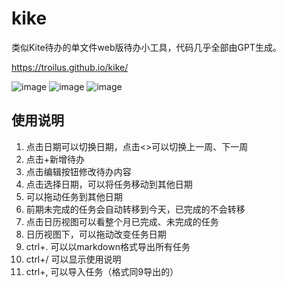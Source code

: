 # kike
类似Kite待办的单文件web版待办小工具，代码几乎全部由GPT生成。

https://troilus.github.io/kike/

![image](https://github.com/user-attachments/assets/e6b7c600-5ff3-4857-b234-c1846e1d40ec)
![image](https://github.com/user-attachments/assets/96add108-a637-43c6-9ed0-435a9b92a2b3)
![image](https://github.com/user-attachments/assets/97e90f0f-550c-4842-ae05-9467755483aa)




## 使用说明
1. 点击日期可以切换日期，点击<>可以切换上一周、下一周
2. 点击+新增待办
3. 点击编辑按钮修改待办内容
4. 点击选择日期，可以将任务移动到其他日期
5. 可以拖动任务到其他日期
6. 前期未完成的任务会自动转移到今天，已完成的不会转移
7. 点击日历视图可以看整个月已完成、未完成的任务
8. 日历视图下，可以拖动改变任务日期
9. ctrl+. 可以以markdown格式导出所有任务
10. ctrl+/ 可以显示使用说明
11. ctrl+, 可以导入任务（格式同9导出的）
